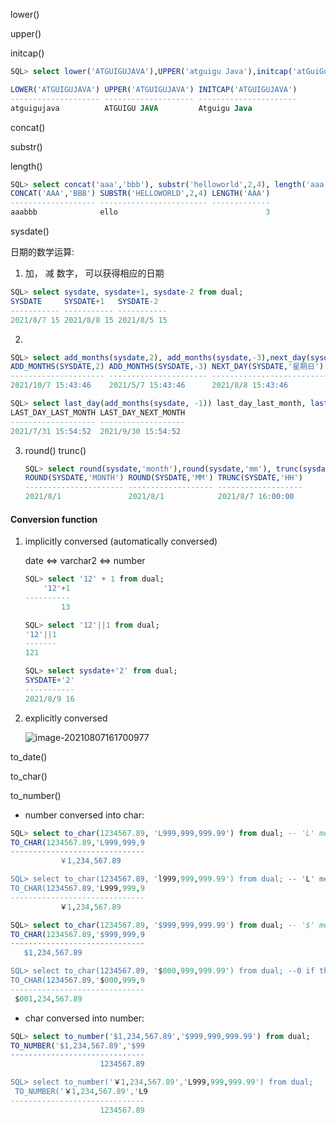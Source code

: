 lower()

upper()

initcap()

```sql
SQL> select lower('ATGUIGUJAVA'),UPPER('atguigu Java'),initcap('atGuiGu java') from dual;

LOWER('ATGUIGUJAVA') UPPER('ATGUIGUJAVA') INITCAP('ATGUIGUJAVA')
-------------------- -------------------- ----------------------
atguigujava          ATGUIGU JAVA         Atguigu Java
```



concat()

substr()

length()

```sql
SQL> select concat('aaa','bbb'), substr('helloworld',2,4), length('aaa') from dual;
CONCAT('AAA','BBB') SUBSTR('HELLOWORLD',2,4) LENGTH('AAA')
------------------- ------------------------ -------------
aaabbb              ello                                 3
```



sysdate()



日期的数学运算:

1. 加， 减 数字， 可以获得相应的日期

```sql
SQL> select sysdate, sysdate+1, sysdate-2 from dual;
SYSDATE     SYSDATE+1   SYSDATE-2
----------- ----------- -----------
2021/8/7 15 2021/8/8 15 2021/8/5 15
```

2. 

```sql
SQL> select add_months(sysdate,2), add_months(sysdate,-3),next_day(sysdate,'星期日') from dual;
ADD_MONTHS(SYSDATE,2) ADD_MONTHS(SYSDATE,-3) NEXT_DAY(SYSDATE,'星期日')
--------------------- ---------------------- --------------------------
2021/10/7 15:43:46    2021/5/7 15:43:46      2021/8/8 15:43:46
```



```sql
SQL> select last_day(add_months(sysdate, -1)) last_day_last_month, last_day(add_months(sysdate,1)) last_day_next_month from dual;
LAST_DAY_LAST_MONTH LAST_DAY_NEXT_MONTH
------------------- -------------------
2021/7/31 15:54:52  2021/9/30 15:54:52
```



3. round(<date>)   trunc(<date>)  

   ```sql
   SQL> select round(sysdate,'month'),round(sysdate,'mm'), trunc(sysdate,'hh') from dual;
   ROUND(SYSDATE,'MONTH') ROUND(SYSDATE,'MM') TRUNC(SYSDATE,'HH')
   ---------------------- ------------------- -------------------
   2021/8/1               2021/8/1            2021/8/7 16:00:00
   ```

   





#### Conversion function

1. implicitly conversed (automatically conversed)

   date <=> varchar2 <=> number

   ```sql
   SQL> select '12' + 1 from dual;
       '12'+1
   ----------
           13
   
   SQL> select '12'||1 from dual;
   '12'||1
   -------
   121
   
   SQL> select sysdate+'2' from dual;
   SYSDATE+'2'
   -----------
   2021/8/9 16
   ```

   

2. explicitly conversed

   ![image-20210807161700977](C:\Users\duoduo.liu\AppData\Roaming\Typora\typora-user-images\image-20210807161700977.png)

to_date()

to_char()

to_number()



- number conversed into char: 

```sql
SQL> select to_char(1234567.89, 'L999,999,999.99') from dual; -- 'L' means currency is local currency type
TO_CHAR(1234567.89,'L999,999,9
------------------------------
           ￥1,234,567.89

SQL> select to_char(1234567.89, 'l999,999,999.99') from dual; -- 'L' means currency is U.S currency type
TO_CHAR(1234567.89,'L999,999,9
------------------------------
           ￥1,234,567.89

SQL> select to_char(1234567.89, '$999,999,999.99') from dual; -- '$' means currency is U.S currency type
TO_CHAR(1234567.89,'$999,999,9
------------------------------
   $1,234,567.89

SQL> select to_char(1234567.89, '$000,999,999.99') from dual; --0 if there is null, pad with 0, otherwise, 9 pad with whitespace
TO_CHAR(1234567.89,'$000,999,9
------------------------------
 $001,234,567.89
```



- char  conversed into number: 

```sql
SQL> select to_number('$1,234,567.89','$999,999,999.99') from dual;
TO_NUMBER('$1,234,567.89','$99
------------------------------
                    1234567.89

SQL> select to_number('￥1,234,567.89','L999,999,999.99') from dual;
 TO_NUMBER('￥1,234,567.89','L9
------------------------------
                    1234567.89
```

